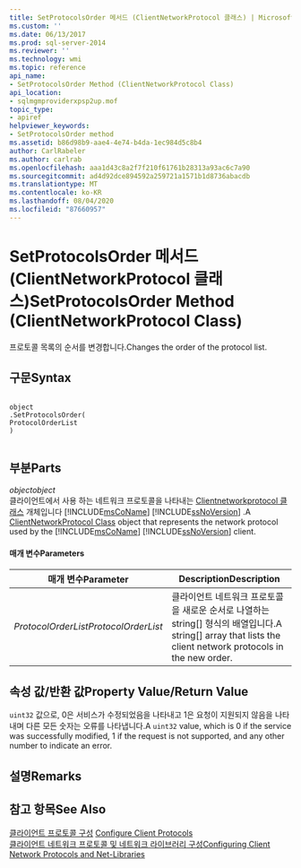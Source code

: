 ```yaml
---
title: SetProtocolsOrder 메서드 (ClientNetworkProtocol 클래스) | Microsoft Docs
ms.custom: ''
ms.date: 06/13/2017
ms.prod: sql-server-2014
ms.reviewer: ''
ms.technology: wmi
ms.topic: reference
api_name:
- SetProtocolsOrder Method (ClientNetworkProtocol Class)
api_location:
- sqlmgmproviderxpsp2up.mof
topic_type:
- apiref
helpviewer_keywords:
- SetProtocolsOrder method
ms.assetid: b86d98b9-aae4-4e74-b4da-1ec984d5c8b4
author: CarlRabeler
ms.author: carlrab
ms.openlocfilehash: aaa1d43c8a2f7f210f61761b28313a93ac6c7a90
ms.sourcegitcommit: ad4d92dce894592a259721a1571b1d8736abacdb
ms.translationtype: MT
ms.contentlocale: ko-KR
ms.lasthandoff: 08/04/2020
ms.locfileid: "87660957"
---
```

# <a name="setprotocolsorder-method-clientnetworkprotocol-class"></a><span data-ttu-id="3d4ea-102">SetProtocolsOrder 메서드(ClientNetworkProtocol 클래스)</span><span class="sxs-lookup"><span data-stu-id="3d4ea-102">SetProtocolsOrder Method (ClientNetworkProtocol Class)</span></span>
  <span data-ttu-id="3d4ea-103">프로토콜 목록의 순서를 변경합니다.</span><span class="sxs-lookup"><span data-stu-id="3d4ea-103">Changes the order of the protocol list.</span></span>  
  
## <a name="syntax"></a><span data-ttu-id="3d4ea-104">구문</span><span class="sxs-lookup"><span data-stu-id="3d4ea-104">Syntax</span></span>  
  
```  
  
object  
.SetProtocolsOrder(  
ProtocolOrderList  
)  
  
```  
  
## <a name="parts"></a><span data-ttu-id="3d4ea-105">부분</span><span class="sxs-lookup"><span data-stu-id="3d4ea-105">Parts</span></span>  
 <span data-ttu-id="3d4ea-106">*object*</span><span class="sxs-lookup"><span data-stu-id="3d4ea-106">*object*</span></span>  
 <span data-ttu-id="3d4ea-107">클라이언트에서 사용 하는 네트워크 프로토콜을 나타내는 [Clientnetworkprotocol 클래스](clientnetworkprotocol-class.md) 개체입니다 [!INCLUDE[msCoName](../../../includes/msconame-md.md)] [!INCLUDE[ssNoVersion](../../../includes/ssnoversion-md.md)] .</span><span class="sxs-lookup"><span data-stu-id="3d4ea-107">A [ClientNetworkProtocol Class](clientnetworkprotocol-class.md) object that represents the network protocol used by the [!INCLUDE[msCoName](../../../includes/msconame-md.md)] [!INCLUDE[ssNoVersion](../../../includes/ssnoversion-md.md)] client.</span></span>  
  
#### <a name="parameters"></a><span data-ttu-id="3d4ea-108">매개 변수</span><span class="sxs-lookup"><span data-stu-id="3d4ea-108">Parameters</span></span>  
  
|<span data-ttu-id="3d4ea-109">매개 변수</span><span class="sxs-lookup"><span data-stu-id="3d4ea-109">Parameter</span></span>|<span data-ttu-id="3d4ea-110">Description</span><span class="sxs-lookup"><span data-stu-id="3d4ea-110">Description</span></span>|  
|---------------|-----------------|  
|<span data-ttu-id="3d4ea-111">*ProtocolOrderList*</span><span class="sxs-lookup"><span data-stu-id="3d4ea-111">*ProtocolOrderList*</span></span>|<span data-ttu-id="3d4ea-112">클라이언트 네트워크 프로토콜을 새로운 순서로 나열하는 string[] 형식의 배열입니다.</span><span class="sxs-lookup"><span data-stu-id="3d4ea-112">A string[] array that lists the client network protocols in the new order.</span></span>|  
  
## <a name="property-valuereturn-value"></a><span data-ttu-id="3d4ea-113">속성 값/반환 값</span><span class="sxs-lookup"><span data-stu-id="3d4ea-113">Property Value/Return Value</span></span>  
 <span data-ttu-id="3d4ea-114">`uint32` 값으로, 0은 서비스가 수정되었음을 나타내고 1은 요청이 지원되지 않음을 나타내며 다른 모든 숫자는 오류를 나타냅니다.</span><span class="sxs-lookup"><span data-stu-id="3d4ea-114">A `uint32` value, which is 0 if the service was successfully modified, 1 if the request is not supported, and any other number to indicate an error.</span></span>  
  
## <a name="remarks"></a><span data-ttu-id="3d4ea-115">설명</span><span class="sxs-lookup"><span data-stu-id="3d4ea-115">Remarks</span></span>  
  
## <a name="see-also"></a><span data-ttu-id="3d4ea-116">참고 항목</span><span class="sxs-lookup"><span data-stu-id="3d4ea-116">See Also</span></span>  
 <span data-ttu-id="3d4ea-117">[클라이언트 프로토콜 구성](https://technet.microsoft.com/library/ms181035.aspx) </span><span class="sxs-lookup"><span data-stu-id="3d4ea-117">[Configure Client Protocols](https://technet.microsoft.com/library/ms181035.aspx) </span></span>  
 [<span data-ttu-id="3d4ea-118">클라이언트 네트워크 프로토콜 및 네트워크 라이브러리 구성</span><span class="sxs-lookup"><span data-stu-id="3d4ea-118">Configuring Client Network Protocols and Net-Libraries</span></span>](https://technet.microsoft.com/library/ms181035.aspx)  
  
  
